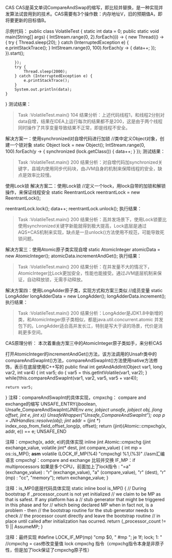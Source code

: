 CAS
CAS是英文单词CompareAndSwap的缩写，即比较并替换，是一种实现并发算法试尝用到的技术。CAS需要有3个操作数：内存地址V，旧的预期值A，即将要更新的目标值B。

示例代码：
public class VolatileTest {
    static int data = 0;
    public static void main(String[] args) {
        IntStream.range(0, 2).forEach((i) -> {
            new Thread(() -> {
                try {
                    Thread.sleep(20);
                } catch (InterruptedException e) {
                    e.printStackTrace();
                }
                IntStream.range(0, 100).forEach(y -> {
                    data++;
                });
            }).start();

        });
        try {
            Thread.sleep(2000);
        } catch (InterruptedException e) {
            e.printStackTrace();
        }
        System.out.println(data);
    }
}
测试结果：
> Task :VolatileTest.main()
> 104
> 结果分析：上述代码线程1，和线程2分别对data自增，结果在IDEA上运行每次的结果都不是200，这是由于两个线程同时操作了共享变量导致结果不正常，即是线程不安全。

解决方案一：使用synchronized对自增代码进行加锁
//类中定义Object对象，创建一个锁对象
static Object lock = new Object();
IntStream.range(0, 100).forEach(y -> {
    synchronized (lock.getClass()) {
        data++;
    }
});
测试结果：
> Task :VolatileTest.main()
> 200
> 结果分析：对自增代码加synchronized关键字，县城内使用同步代码块，由JVM自身的机制来保障线程的安全，缺点是效率比较慢。

使用Lock锁
解决方案二：使用Lock锁
//定义一个lock，用lock自带的加锁和解锁操作，来保证线程安全
static ReentrantLock reentrantLock = new ReentrantLock();

reentrantLock.lock();
data++;
reentrantLock.unlock();
执行结果：
> Task :VolatileTest.main()
> 200
> 结果分析：高并发场景下，使用Lock锁要比使用synchronized关键字新能就得到极大提高，Lock底层是通过AQS+CAS机制来实现，缺点是一旦unlock()方法使用不规范，可能导致死锁问题。

解决方案三：使用Atomic原子类实现自增
static AtomicInteger atomicData = new AtomicInteger();
atomicData.incrementAndGet();
执行结果：
> Task :VolatileTest.main()
> 200
> 结果分析：在并发量不大的情况下，AtomicInteger比Lock更加安全，性能也能接受。通过JVM底层机制来保证，自动释放锁，无需手动释放。

解决方案四：使用LongAdder原子类，实现方式和方案三类似
//成员变量
static LongAdder longAdderData = new LongAdder();
longAdderData.increment();
执行结果：
> Task :VolatileTest.main()
> 200
> 结果分析：LongAdder是JDK1.8中新增的类，和AtomicInteger原子类相似，都是java.util.concurrent.atomic 并发包下的。LongAdder适合高并发长江，特别是写大于读的场景，代价是消耗更多空间。

CAS原理分析：
本次着重由方案三中的AtomicInteger原子类如手，来分析CAS

打开AtomicInteger的incrementAndGet()方法，该方法调用的Unsafr类中的compareAndSwapInt()方法，compareAndSwapInt()方法使用native方法修饰，表示在底层使用C++写的
public final int getAndAddInt(Object var1, long var2, int var4) {
    int var5;
    do {
        var5 = this.getIntVolatile(var1, var2);
    } while(!this.compareAndSwapInt(var1, var2, var5, var5 + var4));

    return var5;
}
注释：compareAndSwapInt的具体实现，cmpxchg： compare and exchange的缩写
UNSAFE_ENTRY(jboolean, Unsafe_CompareAndSwapInt(JNIEnv *env, jobject unsafe, jobject obj, jlong offset, jint e, jint x))
  UnsafeWrapper("Unsafe_CompareAndSwapInt");
  oop p = JNIHandles::resolve(obj);
  jint* addr = (jint *) index_oop_from_field_offset_long(p, offset);
  return (jint)(Atomic::cmpxchg(x, addr, e)) == e;
UNSAFE_END

注释：cmpxchg(x, addr, e)的具体实现
inline jint     Atomic::cmpxchg    (jint     exchange_value, volatile jint*     dest, jint     compare_value) {
  int mp = os::is_MP();
  __asm__ volatile (LOCK_IF_MP(%4) "cmpxchgl %1,(%3)"   //asm汇编语言  cmpxchgl：compare and exchange 比较并交换   IF_MP：if multiprocessors 如果是多个CPU，前面加上了lock指令
                    : "=a" (exchange_value)
                    : "r" (exchange_value), "a" (compare_value), "r" (dest), "r" (mp)
                    : "cc", "memory");
  return exchange_value;
}

注释：is_MP()底层代码具体实现
static inline bool is_MP() {
    // During bootstrap if _processor_count is not yet initialized
    // we claim to be MP as that is safest. If any platform has a
    // stub generator that might be triggered in this phase and for
    // which being declared MP when in fact not, is a problem - then
    // the bootstrap routine for the stub generator needs to check
    // the processor count directly and leave the bootstrap routine
    // in place until called after initialization has ocurred.
    return (_processor_count != 1) || AssumeMP;
 }

 注释：最终实现
#define LOCK_IF_MP(mp) "cmp $0, " #mp "; je 1f; lock; 1: "
//cmpxchg = cas修改变量值
lock cmpxchg 指令（cmpxchg指令本身是非原子性，但是加了lock保证了cmpxchg原子性）